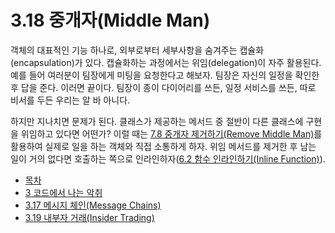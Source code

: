 # 3.18 중개자(Middle Man)
객체의 대표적인 기능 하나로, 외부로부터 세부사항을 숨겨주는 캡슐화(encapsulation)가 있다. 캡슐화하는 과정에서는 위임(delegation)이 자주 활용된다. 예를 들어 여러분이 팀장에게 미팅을 요청한다고 해보자. 팀장은 자신의 일정을 확인한 후 답을 준다. 이러면 끝이다. 팀장이 종이 다이어리를 쓰든, 일정 서비스를 쓰든, 따로 비서를 두든 우리는 알 바 아니다.

하지만 지나치면 문제가 된다. 클래스가 제공하는 메서드 중 절반이 다른 클래스에 구현을 위임하고 있다면 어떤가? 이럴 때는 [7.8 중개자 제거하기(Remove Middle Man)](https://github.com/wonder13662/refactoring-v2/blob/writing/chapter07/7-8.md)를 활용하여 실제로 일을 하는 객체와 직접 소통하게 하자. 위임 메서드를 제거한 후 남는 일이 거의 없다면 호출하는 쪽으로 인라인하자([6.2 함수 인라인하기(Inline Function)](https://github.com/wonder13662/refactoring-v2/blob/writing/chapter06/6-2.md)).

- [목차](https://github.com/wonder13662/refactoring-v2/blob/writing)
- [3 코드에서 나는 악취](https://github.com/wonder13662/refactoring-v2/blob/writing/chapter03)
- [3.17 메시지 체인(Message Chains)](https://github.com/wonder13662/refactoring-v2/blob/writing/chapter03/3-17.md)
- [3.19 내부자 거래(Insider Trading)](https://github.com/wonder13662/refactoring-v2/blob/writing/chapter03/3-19.md)